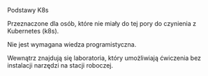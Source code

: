 Podstawy K8s

Przeznaczone dla osób, które nie miały do tej pory do czynienia  z Kubernetes (k8s).

Nie jest wymagana wiedza programistyczna.

Wewnątrz znajdują się laboratoria, który umożliwiają ćwiczenia bez instalacji narzędzi na stacji roboczej.


